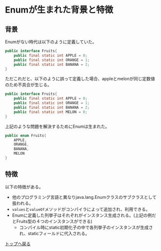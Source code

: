 # Enumが生まれた背景と特徴

## 背景
Enumがない時代は以下のように定義していた。

```java
public interface Fruits{
    public final static int APPLE = 0;
    public final static int ORANGE = 1;
    public final static int BANANA = 2;
}
```
ただこれだと、以下のように誤って定義した場合、appleとmelonが同じ定数値のため不具合が生じる。
```java
public interface Fruits{
    public final static int APPLE = 0;
    public final static int ORANGE = 1;
    public final static int BANANA = 2;
    public final static int MELON = 0;
}
```
上記のような問題を解決するためにEnumは生まれた。

```java
public enum Fruits{
    APPLE,
    ORANGE,
    BANANA,
    MELON
}
```

## 特徴
以下の特徴がある。
- 他のプログラミング言語と異なりjava.lang.Enumクラスのサブクラスとして扱われる。
- `values`と`valueOf`メソッドがコンパイラによって追加され、利用できる。
- Enumに定義した列挙子はそれぞれがインスタンス生成される。(上記の例だとFruits型の４つのインスタンスができる)
  - コンパイル時にstatic初期化子の中で各列挙子のインスタンスが生成され、staticフィールドに代入される。

[トップへ戻る](../../../../../../../README.md)